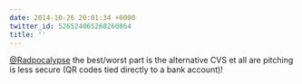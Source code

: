 ```yaml
---
date: 2014-10-26 20:01:34 +0000
twitter_id: 526524065268260864
title: ''
---
```


<!-- Tweet at https://twitter.com/statuses/526515245205180416 is either deleted or protected. -->

[@Radpocalypse](https://twitter.com/Radpocalypse) the best/worst part is the alternative CVS et all are pitching is less secure (QR codes tied directly to a bank account)!
